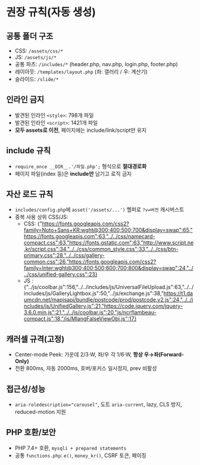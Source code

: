 # 권장 규칙(자동 생성)

## 공통 폴더 구조
- CSS: `/assets/css/*`
- JS: `/assets/js/*`
- 공통 파츠: `/includes/*` (header.php, nav.php, login.php, footer.php)
- 레이아웃: `/templates/layout.php` (좌: 갤러리 / 우: 계산기)
- 슬라이드: `/slide/*`

## 인라인 금지
- 발견된 인라인 `<style>`: 798개 파일
- 발견된 인라인 `<script>`: 1421개 파일
- **모두 assets로 이전**, 페이지에는 include/link/script만 유지

## include 규칙
- `require_once __DIR__.'/파일.php';` 형식으로 **절대경로화**
- 페이지 파일(index 등)은 **include만** 남기고 로직 금지

## 자산 로드 규칙
- `includes/config.php`에 `asset('/assets/...')` 헬퍼로 `?v=버전` 캐시버스트
- 중복 사용 상위 CSS/JS:
  - CSS: {"https://fonts.googleapis.com/css2?family=Noto+Sans+KR:wght@300;400;500;700&display=swap":65,"https://fonts.googleapis.com":63,"../../css/namecard-compact.css":63,"https://fonts.gstatic.com":63,"http://www.script.ne.kr/script.css":34,"../../css/common_style.css":33,"../../css/btn-primary.css":28,"../../css/gallery-common.css":26,"https://fonts.googleapis.com/css2?family=Inter:wght@300;400;500;600;700;800&display=swap":24,"../../css/unified-gallery.css":23}
  - JS : {"../js/coolbar.js":156,"../../includes/js/UniversalFileUpload.js":63,"../../includes/js/GalleryLightbox.js":50,"../js/exchange.js":38,"https://t1.daumcdn.net/mapjsapi/bundle/postcode/prod/postcode.v2.js":24,"../../includes/js/UnifiedGallery.js":21,"https://code.jquery.com/jquery-3.6.0.min.js":21,"../../js/coolbar.js":20,"js/ncrflambeau-compact.js":18,"/js/MlangFalseViewObj.js":17}

## 캐러셀 규격(고정)
- Center-mode Peek: 가운데 2/3·W, 좌/우 각 1/6·W, **항상 우→좌(Forward-Only)**
- 전환 800ms, 자동 2000ms, 호버/포커스 일시정지, prev 비활성

## 접근성/성능
- `aria-roledescription="carousel"`, 도트 `aria-current`, lazy, CLS 방지, reduced-motion 지원

## PHP 호환/보안
- PHP 7.4+ 호환, `mysqli + prepared statements`
- 공통 `functions.php`: `e()`, `money_kr()`, CSRF 토큰, 페이징
